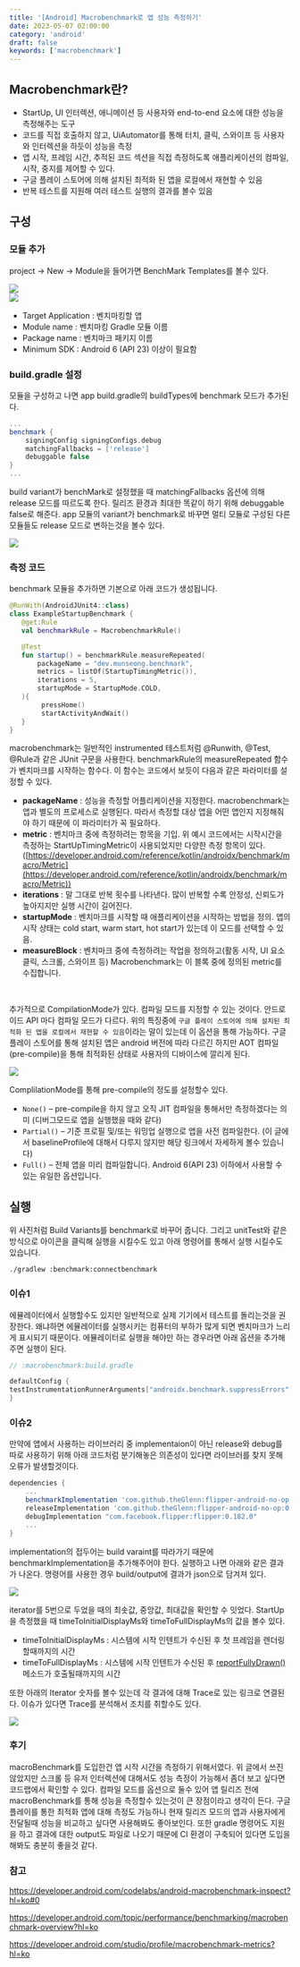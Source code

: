 ```yaml
---
title: '[Android] Macrobenchmark로 앱 성능 측정하기'
date: 2023-05-07 02:00:00
category: 'android'
draft: false
keywords: ['macrobenchmark']
---
```


## Macrobenchmark란?

- StartUp, UI 인터렉션, 애니메이션 등 사용자와 end-to-end 요소에 대한 성능을 측정해주는 도구
- 코드를 직접 호출하지 않고, UiAutomator를 통해 터치, 클릭, 스와이프 등 사용자와 인터렉션을 하듯이 성능을 측정
- 앱 시작, 프레임 시간, 추적된 코드 섹션을 직접 측정하도록 애플리케이션의 컴파일, 시작, 중지를 제어할 수 있다.
- 구글 플레이 스토어에 의해 설치된 최적화 된 앱을 로컬에서 재현할 수 있음
- 반복 테스트를 지원해 여러 테스트 실행의 결과를 볼수 있음

## 구성
### 모듈 추가

project → New → Module을 들어가면 BenchMark Templates를 볼수 있다.

<img src="../../assets/macrobenchmark_1.png">

<br>
<img src="../../assets/macrobenchmark_2.png">
<br>

- Target Application :  벤치마킹할 앱 <br>
- Module name : 벤치마킹 Gradle 모듈 이름 <br>
- Package name : 벤치마크 패키지 이름 <br>
- Minimum SDK : Android 6 (API 23) 이상이 필요함

### build.gradle 설정
모듈을 구성하고 나면 app build.gradle의 buildTypes에 benchmark 모드가 추가된다.
```groovy
...
benchmark {
	signingConfig signingConfigs.debug
	matchingFallbacks = ['release']
	debuggable false
}
...
```
build variant가 benchMark로 설정했을 때 matchingFallbacks 옵션에 의해 release 모드를 따르도록 한다. 릴리즈 환경과 최대한 똑같이 하기 위해 debuggable false로 해준다. app 모듈의 variant가 benchmark로 바꾸면 멀티 모듈로 구성된 다른 모듈들도 release 모드로 변하는것을 볼수 있다.

<img src="../../assets/macrobenchmark_3.png">
<br>

### 측정 코드

benchmark 모듈을 추가하면 기본으로 아래 코드가 생성됩니다.
```kotlin
@RunWith(AndroidJUnit4::class)
class ExampleStartupBenchmark {
   @get:Rule
   val benchmarkRule = MacrobenchmarkRule()

   @Test
   fun startup() = benchmarkRule.measureRepeated(
       packageName = "dev.munseong.benchmark",
       metrics = listOf(StartupTimingMetric()),
       iterations = 5,
       startupMode = StartupMode.COLD,
   ){
        pressHome()
        startActivityAndWait()
   }
}
```

macrobenchmark는 일반적인 instrumented 테스트처럼 @Runwith, @Test, @Rule과 같은 JUnit 구문을 사용한다. benchmarkRule의 measureRepeated 함수가 벤치마크를 시작하는 함수다. 이 함수는 코드에서 보듯이 다음과 같은 파라미터를 설정할 수 있다.

- **packageName** : 성능을 측정할 어플리케이션을 지정한다. macrobenchmark는 앱과 별도의 프로세스로 실행된다. 따라서 측정할 대상 앱을 어떤 앱인지 지정해줘야 하기 때문에 이 파라미터가 꼭 필요하다.
- **metric** : 벤치마크 중에 측정하려는 항목을 기입. 위 예시 코드에서는 시작시간을 측정하는 StartUpTimingMetric이 사용되었지만 다양한 측정 항목이 있다. ([https://developer.android.com/reference/kotlin/androidx/benchmark/macro/Metric](https://developer.android.com/reference/kotlin/androidx/benchmark/macro/Metric))
- **iterations** :  말 그대로 반복 횟수를 나타낸다. 많이 반복할 수록 안정성, 신뢰도가 높아지지만 실행 시간이 길어진다.
- **startupMode** : 벤치마크를 시작할 때 애플리케이션을 시작하는 방법을 정의. 앱의 시작 상태는 cold start, warm start, hot start가 있는데 이 모드를 선택할 수 있음.
- **measureBlock** : 벤치마크 중에 측정하려는 작업을 정의하고(활동 시작, UI 요소 클릭, 스크롤, 스와이프 등) Macrobenchmark는 이 블록 중에 정의된 metric를 수집합니다.

<br>

추가적으로 CompilationMode가 있다. 컴파일 모드를 지정할 수 있는 것이다. 안드로이드 API 마다 컴파일 모드가 다르다. 위의 특징중에 `구글 플레이 스토어에 의해 설치된 최적화 된 앱을 로컬에서 재현할 수 있음`이라는 말이 있는데 이 옵션을 통해 가능하다. 구글 플레이 스토어를 통해 설치된 앱은 android 버전에 따라 다르긴 하지만 AOT 컴파일(pre-compile)을 통해 최적화된 상태로 사용자의 디바이스에 깔리게 된다.

<img src="../../assets/macrobenchmark_4.png">

ComplilationMode를 통해 pre-compile의 정도를 설정할수 있다. 

- `None()` – pre-compile을 하지 않고 오직 JIT 컴파일을 통해서만 측정하겠다는 의미 (디버그모드로 앱을 실행했을 때와 같다)
- `Partial()` – 기준 프로필 및/또는 워밍업 실행으로 앱을 사전 컴파일한다. (이 글에서 baselineProfile에 대해서 다루지 않지만 해당 링크에서 자세하게 볼수 있습니다)
- `Full()` – 전체 앱을 미리 컴파일합니다. Android 6(API 23) 이하에서 사용할 수 있는 유일한 옵션입니다.

## 실행

위 사진처럼 Build Variants를 benchmark로 바꾸어 줍니다. 그리고 unitTest와 같은 방식으로 아이콘을 클릭해 실행을 시킬수도 있고 아래 명령어를 통해서 실행 시킬수도 있습니다. 

```
./gradlew :benchmark:connectbenchmark
```

### 이슈1

에뮬레이터에서 실행할수도 있지만 일반적으로 실제 기기에서 테스트를 돌리는것을 권장한다. 왜냐하면 에뮬레이터를 실행시키는 컴퓨터의 부하가 많게 되면 벤치마크가 느리게 표시되기 때문이다. 에뮬레이터로 실행을 해야만 하는 경우라면 아래 옵션을 추가해주면 실행이 된다.

```groovy
// :macrobenchmark:build.gradle

defaultConfig {
testInstrumentationRunnerArguments["androidx.benchmark.suppressErrors"] = 'EMULATOR'
}
```

### 이슈2

만약에 앱에서 사용하는 라이브러리 중 implementaion이 아닌 release와 debug를 따로 사용하기 위해 아래 코드처럼 분기해놓은 의존성이 있다면 라이브러를 찾지 못해 오류가 발생할것이다.

```groovy
dependencies {
	...
    benchmarkImplementation 'com.github.theGlenn:flipper-android-no-op:0.3.0'
    releaseImplementation 'com.github.theGlenn:flipper-android-no-op:0.3.0'
    debugImplementation "com.facebook.flipper:flipper:0.182.0"
	...
}
```

implementation의 접두어는 build varaint를 따라가기 때문에 benchmarkImplementation을 추가해주어야 한다. 실행하고 나면 아래와 같은 결과가 나온다. 명령어를 사용한 경우 build/output에 결과가 json으로 담겨져 있다.

<img src="../../assets/macrobenchmark_5.png">

iterator를 5번으로 두었을 때의 최솟값, 중앙값, 최대값을 확인할 수 잇었다. 
StartUp을 측정했을 때 timeToInitialDisplayMs와 timeToFullDisplayMs의 값을 볼수 있다.

- timeToInitialDisplayMs : 시스템에 시작 인텐트가 수신된 후 첫 프레임을 렌더링 할때까지의 시간
- timeToFullDisplayMs : 시스템에 시작 인텐트가 수신된 후 [reportFullyDrawn()](https://developer.android.com/reference/android/app/Activity#reportFullyDrawn()) 메소드가 호출될때까지의 시간

또한 아래의 Iterator 숫자를 볼수 있는데 각 결과에 대해 Trace로 있는 링크로 연결된다. 이슈가 있다면 Trace를 분석해서 조치를 취할수도 있다.

<img src="../../assets/macrobenchmark_6.png">
<br>

### 후기

macroBenchmark를 도입한건 앱 시작 시간을 측정하기 위해서였다. 위 글에서 쓰진 않았지만 스크롤 등 유저 인터렉션에 대해서도 성능 측정이 가능해서 좀더 보고 싶다면 코드랩에서 확인할 수 있다. 컴파일 모드를 옵션으로 둘수 있어 앱 릴리즈 전에 macroBenchmark를 통해 성능을 측정할수 있는것이 큰 장점이라고 생각이 든다. 구글 플레이를 통한 최적화 앱에 대해 측정도 가능하니 현재 릴리즈 모드의 앱과 사용자에게 전달될때 성능을 비교하고 싶다면 사용해봐도 좋아보인다. 또한 gradle 명령어도 지원을 하고 결과에 대한 output도 파일로 나오기 때문에 CI 환경이 구축되어 있다면 도입을 해봐도 충분히 좋을것 같다.


### 참고
https://developer.android.com/codelabs/android-macrobenchmark-inspect?hl=ko#0

https://developer.android.com/topic/performance/benchmarking/macrobenchmark-overview?hl=ko

https://developer.android.com/studio/profile/macrobenchmark-metrics?hl=ko